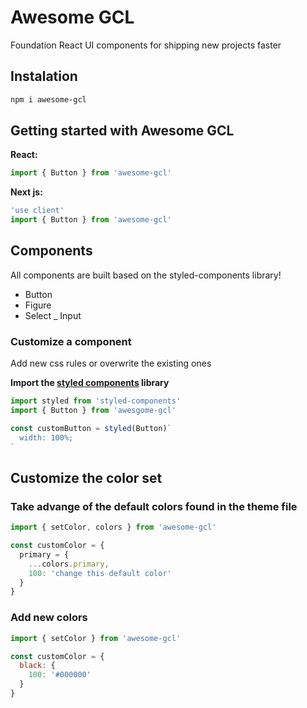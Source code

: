 # Awesome GCL

Foundation React UI components for shipping new projects faster

## Instalation

```bash
npm i awesome-gcl
```

## Getting started with Awesome GCL

**React:**
```jsx
import { Button } from 'awesome-gcl'
```

**Next js:**
```jsx
'use client'
import { Button } from 'awesome-gcl'
```

## Components
All components are built based on the styled-components library!
- Button
- Figure
- Select
_ Input

### Customize a component
Add new css rules or overwrite the existing ones

**Import the [styled components](https://styled-components.com/docs/basics#installation) library**

```jsx
import styled from 'styled-components'
import { Button } from 'awesgome-gcl'

const customButton = styled(Button)`
  width: 100%;
`
```

## Customize the color set
### Take advange of the default colors found in the theme file
```jsx
import { setColor, colors } from 'awesome-gcl'

const customColor = {
  primary = {
    ...colors.primary,
    100: 'change this default color'
  }
}
```

### Add new colors
```jsx
import { setColor } from 'awesome-gcl'

const customColor = {
  black: {
    100: '#000000'
  }
}
```